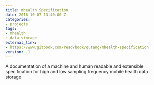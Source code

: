 ```yaml
---
title: mhealth Specification
date: 2016-10-07 13:40:00 Z
categories:
- projects
tags:
- mhealth
- data storage
external_link:
- https://www.gitbook.com/read/book/qutang/mhealth-specification
version: -1
---
```


A documentation of a machine and human readable and extensible specification for high and low
sampling frequency mobile health data storage

